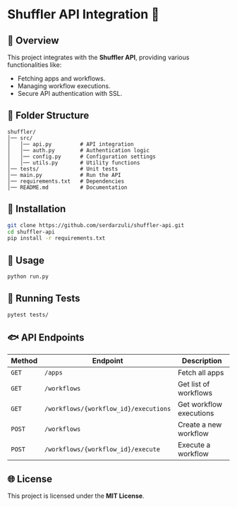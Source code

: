 # Shuffler API Integration 🚀

## 📌 Overview
This project integrates with the **Shuffler API**, providing various functionalities like:
- Fetching apps and workflows.
- Managing workflow executions.
- Secure API authentication with SSL.

## 💒 Folder Structure
```
shuffler/
│── src/
│   │── api.py         # API integration
│   │── auth.py        # Authentication logic
│   │── config.py      # Configuration settings
│   │── utils.py       # Utility functions
│── tests/             # Unit tests
│── main.py            # Run the API
│── requirements.txt   # Dependencies
│── README.md          # Documentation
```

## 🔧 Installation
```bash
git clone https://github.com/serdarzuli/shuffler-api.git
cd shuffler-api
pip install -r requirements.txt
```

## 🚀 Usage
```bash
python run.py
```

## 🧪 Running Tests
```bash
pytest tests/
```

## 🐟 API Endpoints
| Method | Endpoint | Description |
|--------|------------|-------------|
| `GET`  | `/apps` | Fetch all apps |
| `GET`  | `/workflows` | Get list of workflows |
| `GET`  | `/workflows/{workflow_id}/executions` | Get workflow executions |
| `POST` | `/workflows` | Create a new workflow |
| `POST` | `/workflows/{workflow_id}/execute` | Execute a workflow |

## 🌐 License
This project is licensed under the **MIT License**.


